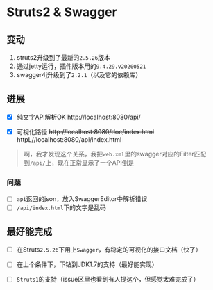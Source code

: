 # Struts2 & Swagger

## 变动

1. struts2升级到了最新的`2.5.26`版本
2. 通过jetty运行，插件版本用的`9.4.29.v20200521`
3. swagger4j升级到了`2.2.1`（以及它的依赖库）

## 进展

- [x] 纯文字API解析OK http://localhost:8080/api/ 
- [x] 可视化路径 ~~http://localhost:8080/doc/index.html~~ httpL//localhost:8080/api/index.html


> 啊，我才发现这个关系，我把`web.xml`里的swagger对应的Filter匹配到`/api/`上，现在正常显示了一个API倒是

### 问题

- [ ] `api`返回的json，放入SwaggerEditor中解析错误
- [ ] `/api/index.html`下的文字是乱码

## 最好能完成

- [ ] 在Struts`2.5.26`下用上`Swagger`，有稳定的可视化的接口文档（快了）
- [ ] 在上个条件下，下钻到JDK1.7的支持（最好能实现）
- [ ] `Struts1`的支持（issue区里也看到有人提这个，但感觉太难完成了）

